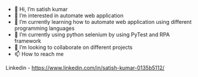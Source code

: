 - 👋 Hi, I’m satish kumar
- 👀 I’m interested in automate web application
- 🌱 I’m currently learning how to automate web application using different programming languages
- 🌱 I’m currently using python selenium by using PyTest and RPA framework
- 💞️ I’m looking to collaborate on different projects
- 📫 How to reach me 

Linkedin - https://www.linkedin.com/in/satish-kumar-0135b5112/

<!---
satishkumar96/satishkumar96 is a ✨ special ✨ repository because its `README.md` (this file) appears on your GitHub profile.
You can click the Preview link to take a look at your changes.
--->
